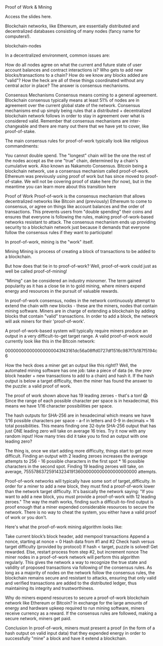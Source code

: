 Proof of Work & Mining

Access the slides here.

Blockchain networks, like Ethereum, are essentially distributed and decentralized databases consisting of many nodes (fancy name for computers!).

blockchain-nodes

In a decentralized environment, common issues are:

How do all nodes agree on what the current and future state of user account balances and contract interactions is?
Who gets to add new blocks/transactions to a chain? How do we know any blocks added are "valid"?
How the heck are all of these things coordinated without any central actor in place?
The answer is consensus mechanisms.

Consensus Mechanisms
Consensus means coming to a general agreement. Blockchain consensus typically means at least 51% of nodes are in agreement over the current global state of the network. Consensus mechanisms end up simply being rules that a distributed + decentralized blockchain network follows in order to stay in agreement over what is considered valid. Remember that consensus mechanisms are inter-changeable and there are many out there that we have yet to cover, like proof-of-stake.

The main consensus rules for proof-of-work typically look like religious commandments:

You cannot double spend.
The "longest" chain will be the one the rest of the nodes accept as the one "true" chain, determined by a chain's cumulative work. Also known as Nakamoto Consensus.
Bitcoin being a blockchain network, use a consensus mechanism called proof-of-work. Ethereum was previously using proof of work but has since moved to proof-of-stake. We will not be covering proof of stake here (for now), but in the meantime you can learn more about this transition here

Proof of Work
Proof-of-work is the consensus mechanism that allows decentralized networks like Bitcoin and (previously) Ethereum to come to consensus, or agree on things like account balances and the order of transactions. This prevents users from "double spending" their coins and ensures that everyone is following the rules, making proof-of-work-based networks resistant to attack. The consensus mechanism ends up providing security to a blockchain network just because it demands that everyone follow the consensus rules if they want to participate!

In proof-of-work, mining is the "work" itself.

Mining
Mining is process of creating a block of transactions to be added to a blockchain.

But how does that tie in to proof-of-work? Well, proof-of-work could just as well be called proof-of-mining!

"Mining" can be considered an industry misnomer. The term gained popularity as it has a close tie in to gold mining, where miners expend energy and resources in the pursuit of valuable rewards.

In proof-of-work consensus, nodes in the network continuously attempt to extend the chain with new blocks - these are the miners, nodes that contain mining software. Miners are in charge of extending a blockchain by adding blocks that contain "valid" transactions. In order to add a block, the network will ask miners for their 'proof-of-work'.

A proof-of-work-based system will typically require miners produce an output in a very difficult-to-get target range. A valid proof-of-work would currently look like this in the Bitcoin network:

000000000000000000043f43161dc56a08ffd0727df1516c987f7b187f5194c6

How the heck does a miner get an output like this right!? Well, the automated mining software has one job: take a piece of data (ie. the prev block header + new transactions to add to a chain) and hash it. If the hash output is below a target difficulty, then the miner has found the answer to the puzzle: a valid proof of work.

The proof of work shown above has 19 leading zeroes - that's a ton! :scream: Since the range of each possible character per space is in hexadecimal, this means we have 1/16 character possibilities per space.

The hash outputs for SHA-256 are in hexadecimal which means we have 1/16 possible characters per space - a-f in letters and 0-9 in decimals = 16 total possibilities. This means finding one 32-byte SHA-256 output that has just ONE leading zero will take on average 16 tries. Try it now with any random input! How many tries did it take you to find an output with one leading zero?

The thing is, once we start adding more difficulty, things start to get more difficult. Finding an output with 2 leading zeroes increases the average attempts to 256 - 16 possible characters in the first spot * 16 possible characters in the second spot. Finding 19 leading zeroes will take, on average, 75557863725914323419136000000000000000000000 attempts.

Proof-of-work networks will typically have some sort of target_difficulty. In order for a miner to add a new block, they must find a proof-of-work lower than the network target difficulty. It's basically the network saying: "If you want to add a new block, you must provide a proof-of-work with 12 leading zeroes." The way the math works, finding such a difficult-to-find output is proof enough that a miner expended considerable resources to secure the network. There is no way to cheat the system, you either have a valid proof of work or you don't.

Here's what the proof-of-work mining algorithm looks like:

Take current block’s block header, add mempool transactions
Append a nonce, starting at nonce = 0
Hash data from #1 and #2
Check hash versus target difficulty (provided by protocol)
If hash < target, puzzle is solved! Get rewarded.
Else, restart process from step #2, but increment nonce
The miner nodes in a proof-of-work network will perform this algorithm regularly. This gives the network a way to recognize the true state and validity of proposed transactions via following of the consensus rules. As long as a majority of nodes on the network follow the consensus rules, the blockchain remains secure and resistant to attacks, ensuring that only valid and verified transactions are added to the distributed ledger, thus maintaining its integrity and trustworthiness.

Why do miners expend resources to secure a proof-of-work blockchain network like Ethereum or Bitcoin? In exchange for the large amounts of energy and hardware upkeep required to run mining software, miners receive currency as a reward. If the consensus rules are followed, making a secure network, miners get paid.

Conclusion
In proof-of-work, miners must present a proof (in the form of a hash output on valid input data) that they expended energy in order to successfully "mine" a block and have it extend a blockchain.

